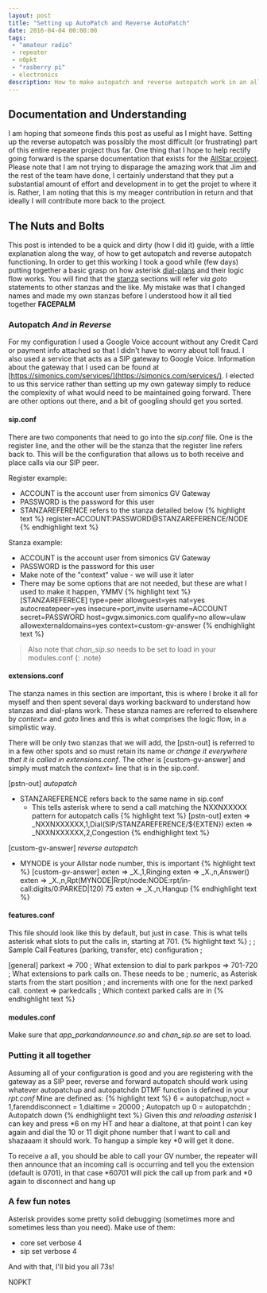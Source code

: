 ```yaml
---
layout: post
title: "Setting up AutoPatch and Reverse AutoPatch"
date: 2016-04-04 00:00:00
tags: 
 - "amateur radio"
 - repeater
 - n0pkt
 - "rasberry pi"
 - electronics
description: How to make autopatch and reverse autopatch work in an allstar node.
---
```


## Documentation and Understanding
I am hoping that someone finds this post as useful as I might have.  Setting up the reverse autopatch was possibly the most difficult (or frustrating) part of this entire repeater project thus far.  One thing that I hope to help rectify going forward is the sparse documentation that exists for the [AllStar project](http://www.allstarlin.org).  Please note that I am not trying to disparage the amazing work that Jim and the rest of the team have done, I certainly understand that they put a substantial amount of effort and development in to get the projet to where it is.  Rather, I am noting that this is my meager contribution in return and that ideally I will contribute more back to the project.

## The Nuts and Bolts
This post is intended to be a quick and dirty (how I did it) guide, with a little explanation along the way, of how to get autopatch and reverse autopatch functioning.  In order to get this working I took a good while (few days) putting together a basic grasp on how asterisk [dial-plans](https://wiki.asterisk.org/wiki/display/AST/Creating+Dialplan+Extensions) and their logic flow works.  You will find that the [stanza](http://docs.allstarlink.org/drupal/node/24) sections will refer *via goto* statements to other stanzas and the like.  My mistake was that I changed names and made my own stanzas before I understood how it all tied together **FACEPALM**

### Autopatch *And in Reverse*
For my configuration I used a Google Voice account without any Credit Card or payment info attached so that I didn't have to worry about toll fraud.  I also used a service that acts as a SIP gateway to Google Voice.  Information about the gateway that I used can be found at [https://simonics.com/services/](https://simonics.com/services/).  I elected to us this service rather than setting up my own gateway simply to reduce the complexity of what would need to be maintained going forward.  There are other options out there, and a bit of googling should get you sorted.

#### sip.conf
There are two components that need to go into the *sip.conf* file.  One is the register line, and the other will be the stanza that the register line refers back to.  This will be the configuration that allows us to both receive and place calls via our SIP peer.

Register example:

* ACCOUNT is the account user from simonics GV Gateway
* PASSWORD is the password for this user
* STANZAREFERENCE refers to the stanza detailed below
{% highlight text %}
register=ACCOUNT:PASSWORD@STANZAREFERENCE/NODE
{% endhighlight text %}

Stanza example:

* ACCOUNT is the account user from simonics GV Gateway
* PASSWORD is the password for this user
* Make note of the "context" value - we will use it later
* There may be some options that are not needed, but these are what I used to make it happen, YMMV
{% highlight text %}
[STANZAREFERECE]
type=peer
allowguest=yes
nat=yes
autocreatepeer=yes
insecure=port,invite
username=ACCOUNT
secret=PASSWORD
host=gvgw.simonics.com
qualify=no
allow=ulaw
allowexternaldomains=yes
context=custom-gv-answer
{% endhighlight text %}

>Also note that *chan_sip.so* needs to be set to load in your modules.conf {: .note}

#### extensions.conf
The stanza names in this section are important, this is where I broke it all for myself and then spent several days working backward to understand how stanzas and dial-plans work.  These stanza names are referred to elsewhere by *context=* and *goto* lines and this is what comprises the logic flow, in a simplistic way.

There will be only two stanzas that we will add, the [pstn-out] is referred to in a few other spots and so must retain its name *or change it everywhere that it is called in extensions.conf*.  The other is [custom-gv-answer] and simply must match the *context=* line that is in the sip.conf.

[pstn-out] *autopatch*

* STANZAREFERENCE refers back to the same name in sip.conf
    - This tells asterisk where to send a call matching the NXXNXXXXX pattern for autopatch calls
{% highlight text %}
[pstn-out]
exten => _NXXNXXXXXX,1,Dial(SIP/STANZAREFERENCE/\${EXTEN})
exten => _NXXNXXXXXX,2,Congestion
{% endhighlight text %}

[custom-gv-answer] *reverse autopatch*

* MYNODE is your Allstar node number, this is important
{% highlight text %}
[custom-gv-answer]
exten => _X.,1,Ringing
exten => _X.,n,Answer()
exten => _X.,n,Rpt(MYNODE|Rrpt/node:NODE:rpt/in-call:digits/0:PARKED|120) 75
exten => _X.,n,Hangup
{% endhighlight text %}

#### features.conf
This file should look like this by default, but just in case.  This is what tells asterisk what slots to put the calls in, starting at 701.
{% highlight text %}
;
; Sample Call Features (parking, transfer, etc) configuration
;

[general]
parkext => 700                  ; What extension to dial to park
parkpos => 701-720              ; What extensions to park calls on. These needs to be
                                ; numeric, as Asterisk starts from the start position
                                ; and increments with one for the next parked call.
context => parkedcalls          ; Which context parked calls are in
{% endhighlight text %}

#### modules.conf
Make sure that *app_parkandannounce.so* and *chan_sip.so* are set to load.

### Putting it all together
Assuming all of your configuration is good and you are registering with the gateway as a SIP peer, reverse and forward autopatch should work using whatever autopatchup and autopatchdn DTMF function is defined in your *rpt.conf*  Mine are defined as:
{% highlight text %}
6 = autopatchup,noct = 1,farenddisconnect = 1,dialtime = 20000  ; Autopatch up
0 = autopatchdn                                                 ; Autopatch down
{% endhighlight text %}
Given this *and reloading asterisk* I can key and press *6 on my HT and hear a dialtone, at that point I can key again and dial the 10 or 11 digit phone number that I want to call and shazaaam it should work. To hangup a simple key *0 will get it done.

To receive a all, you should be able to call your GV number, the repeater will then announce that an incoming call is occurring and tell you the extension (default is 0701), in that case *60701 will pick the call up from park and *0 again to disconnect and hang up

### A few fun notes
Asterisk provides some pretty solid debugging (sometimes more and sometimes less than you need).  Make use of them:

* core set verbose 4
* sip set verbose 4

And with that, I'll bid you all 73s!

N0PKT
